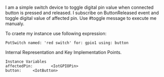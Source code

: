I am a simple switch device to toggle digital pin value when connected button is pressed and released.
I subscribe on ButtonReleased event and toggle digital value of affected pin. 
Use #toggle message to execute me manualy.

To craete my instance use following expression: 
	
	PotSwitch named: 'red switch' for: gpio1 using: button
	
Internal Representation and Key Implementation Points.

    Instance Variables
	affectedPin:		<IotGPIOPin>
	button:		<IotButton>